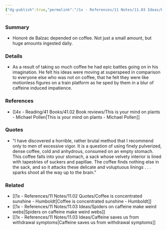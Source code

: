 ```yaml
---
{"dg-publish":true,"permalink":"/1x - References/11 Notes/11.03 Ideas/Honore de Balzac was dependent on caffeine for his creative output/","title":"Honore de Balzac was dependent on caffeine for his creative output","noteIcon":"","created":"2023-08-01T21:26:02.638+03:00","updated":"2024-02-14T20:18:30.740+03:00"}
---
```



### Summary
- Honoré de Balzac depended on coffee. Not just a small amount, but huge amounts ingested daily.

### Details
- As a result of taking so much coffee he had epic battles going on in his imagination. He felt his ideas were moving at superspeed in comparison to everyone else who was not on coffee, that he felt they were like motionless figures on a train platform as he sped by them in a blur of caffeine induced impatience.

### References
- [[4x - Reading/41 Books/41.02 Book reviews/This is your mind on plants - Michael Pollen\|This is your mind on plants - Michael Pollen]]

### Quotes
- "I have discovered a horrible, rather brutal method that I recommend only to men of excessive vigor. It is a question of using finely pulverized, dense coffee, cold and anhydrous, consumed on an empty stomach. This coffee falls into your stomach, a sack whose velvety interior is lined with tapestries of suckers and papillae. The coffee finds nothing else in the sack, and so it attacks these delicate and voluptuous linings . . . sparks shoot all the way up to the brain."

### Related
- [[1x - References/11 Notes/11.02 Quotes/Coffee is concentrated sunshine - Humboldt\|Coffee is concentrated sunshine - Humboldt]]
- [[1x - References/11 Notes/11.03 Ideas/Spiders on caffeine make weird webs\|Spiders on caffeine make weird webs]]
- [[1x - References/11 Notes/11.03 Ideas/Caffeine saves us from withdrawal symptoms\|Caffeine saves us from withdrawal symptoms]]
